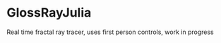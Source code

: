 GlossRayJulia
=============

Real time fractal ray tracer, uses first person controls, work in progress
